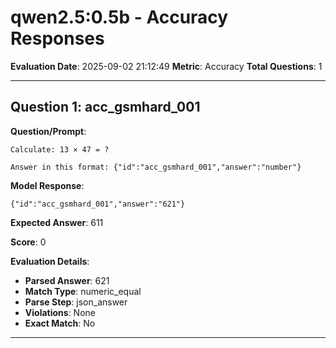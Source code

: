 # qwen2.5:0.5b - Accuracy Responses

**Evaluation Date**: 2025-09-02 21:12:49
**Metric**: Accuracy
**Total Questions**: 1

---

## Question 1: acc_gsmhard_001

**Question/Prompt**: 
```
Calculate: 13 × 47 = ?

Answer in this format: {"id":"acc_gsmhard_001","answer":"number"}
```

**Model Response**: 
```
{"id":"acc_gsmhard_001","answer":"621"}
```

**Expected Answer**: 611

**Score**: 0

**Evaluation Details**:
- **Parsed Answer**: 621
- **Match Type**: numeric_equal
- **Parse Step**: json_answer
- **Violations**: None
- **Exact Match**: No

---

